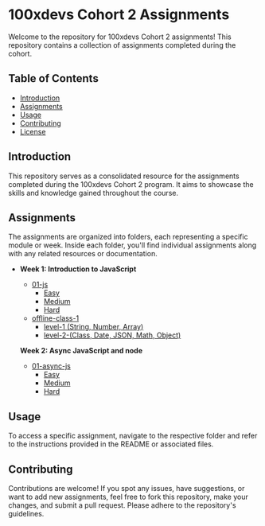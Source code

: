 # 100xdevs Cohort 2 Assignments

Welcome to the repository for 100xdevs Cohort 2 assignments! This repository contains a collection of assignments completed during the cohort.

## Table of Contents

- [Introduction](#introduction)
- [Assignments](#assignments)
- [Usage](#usage)
- [Contributing](#contributing)
- [License](#license)

## Introduction

This repository serves as a consolidated resource for the assignments completed during the 100xdevs Cohort 2 program. It aims to showcase the skills and knowledge gained throughout the course.

## Assignments

The assignments are organized into folders, each representing a specific module or week. Inside each folder, you'll find individual assignments along with any related resources or documentation.

- **Week 1: Introduction to JavaScript**

  - [01-js]()
    - [Easy]()
    - [Medium]()
    - [Hard]()
  - [offline-class-1]()
    - [level-1 (String, Number, Array)]()
    - [level-2-(Class, Date, JSON, Math, Object)]()

  **Week 2: Async JavaScript and node**

  - [01-async-js]()
    - [Easy]()
    - [Medium]()
    - [Hard]()

## Usage

To access a specific assignment, navigate to the respective folder and refer to the instructions provided in the README or associated files.

## Contributing

Contributions are welcome! If you spot any issues, have suggestions, or want to add new assignments, feel free to fork this repository, make your changes, and submit a pull request. Please adhere to the repository's guidelines.
